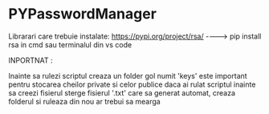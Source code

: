 # PYPasswordManager

Librarari care trebuie instalate: https://pypi.org/project/rsa/ ----> pip install rsa in cmd sau terminalul din vs code

INPORTNAT : 

Inainte sa rulezi scriptul creaza un folder gol numit 'keys' este important pentru stocarea cheilor private si celor publice daca ai rulat scriptul inainte sa creezi fisierul sterge fisierul '.txt' care sa generat automat, creaza folderul si ruleaza din nou ar trebui sa mearga 

